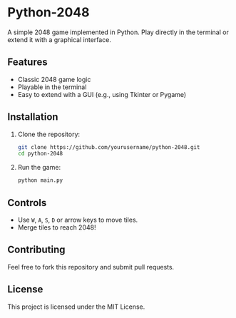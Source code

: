 # Python-2048

A simple 2048 game implemented in Python. Play directly in the terminal or extend it with a graphical interface.

## Features
- Classic 2048 game logic
- Playable in the terminal
- Easy to extend with a GUI (e.g., using Tkinter or Pygame)

## Installation
1. Clone the repository:
   ```sh
   git clone https://github.com/yourusername/python-2048.git
   cd python-2048
   ``` 
2. Run the game:
   ```sh
   python main.py
   ```

## Controls
- Use `W`, `A`, `S`, `D` or arrow keys to move tiles.
- Merge tiles to reach 2048!

## Contributing
Feel free to fork this repository and submit pull requests.

## License
This project is licensed under the MIT License.
